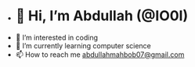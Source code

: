 - # **👋 Hi, I’m Abdullah (@IO0I)**
- 👀 I’m interested in coding
- 🌱 I’m currently learning computer science
- 📫 How to reach me abdullahmahbob07@gmail.com
